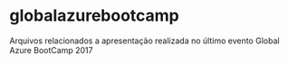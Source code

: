 # globalazurebootcamp
Arquivos relacionados a apresentação realizada no último evento Global Azure BootCamp 2017
